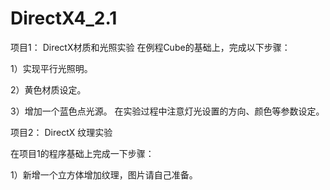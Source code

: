 # DirectX4_2.1
项目1： DirectX材质和光照实验
在例程Cube的基础上，完成以下步骤：

1）实现平行光照明。

2）黄色材质设定。

3）增加一个蓝色点光源。
在实验过程中注意灯光设置的方向、颜色等参数设定。

项目2： DirectX 纹理实验

在项目1的程序基础上完成一下步骤：

1）新增一个立方体增加纹理，图片请自己准备。
